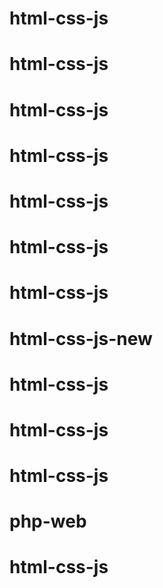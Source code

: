 # html-css-js
# html-css-js
# html-css-js
# html-css-js
# html-css-js
# html-css-js
# html-css-js
# html-css-js-new
# html-css-js
# html-css-js
# html-css-js
# php-web
# html-css-js
